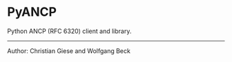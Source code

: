 # PyANCP

Python ANCP (RFC 6320) client and library.



***

Author: Christian Giese and Wolfgang Beck
